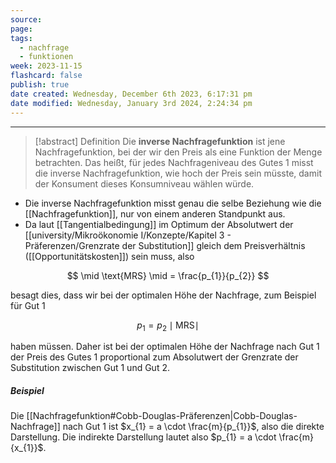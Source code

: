 ```yaml
---
source: 
page: 
tags:
  - nachfrage
  - funktionen
week: 2023-11-15
flashcard: false
publish: true
date created: Wednesday, December 6th 2023, 6:17:31 pm
date modified: Wednesday, January 3rd 2024, 2:24:34 pm
---
```

***

> [!abstract] Definition
> Die **inverse Nachfragefunktion** ist jene Nachfragefunktion, bei der wir den Preis als eine Funktion der Menge betrachten. Das heißt, für jedes Nachfrageniveau des Gutes 1 misst die inverse Nachfragefunktion, wie hoch der Preis sein müsste, damit der Konsument dieses Konsumniveau wählen würde.

- Die inverse Nachfragefunktion misst genau die selbe Beziehung wie die [[Nachfragefunktion]], nur von einem anderen Standpunkt aus.
- Da laut [[Tangentialbedingung]] im Optimum der Absolutwert der [[university/Mikroökonomie I/Konzepte/Kapitel 3 - Präferenzen/Grenzrate der Substitution]] gleich dem Preisverhältnis ([[Opportunitätskosten]]) sein muss, also

$$
\mid \text{MRS} \mid = \frac{p_{1}}{p_{2}}
$$

besagt dies, dass wir bei der optimalen Höhe der Nachfrage, zum Beispiel für Gut 1

$$
p_{1} = p_{2} \mid \text{MRS} \mid
$$

haben müssen. Daher ist bei der optimalen Höhe der Nachfrage nach Gut 1 der Preis des Gutes 1 proportional zum Absolutwert der Grenzrate der Substitution zwischen Gut 1 und Gut 2.

##### Beispiel
Die [[Nachfragefunktion#Cobb-Douglas-Präferenzen|Cobb-Douglas-Nachfrage]] nach Gut 1 ist $x_{1} = a \cdot \frac{m}{p_{1}}$, also die direkte Darstellung. Die indirekte Darstellung lautet also $p_{1} = a \cdot \frac{m}{x_{1}}$.
